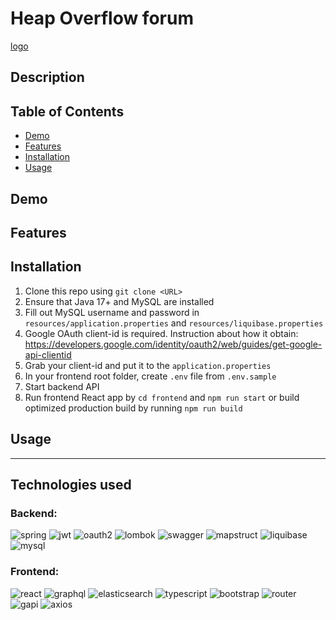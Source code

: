 # Heap Overflow forum

[logo](assets/img/logo.png)

## Description



## Table of Contents

- [Demo](#demo)
- [Features](#features)
- [Installation](#installation)
- [Usage](#usage)

## Demo



## Features



## Installation

1. Clone this repo using `git clone <URL>`
2. Ensure that Java 17+ and MySQL are installed
3. Fill out MySQL username and password in `resources/application.properties`
   and `resources/liquibase.properties`
4. Google OAuth client-id is required. Instruction about how it obtain: https://developers.google.com/identity/oauth2/web/guides/get-google-api-clientid
5. Grab your client-id and put it to the `application.properties`
6. In your frontend root folder, create `.env` file from `.env.sample`
7. Start backend API
8. Run frontend React app by `cd frontend` and `npm run start` or build optimized production build by running `npm run build`

## Usage



---

## Technologies used

### Backend:
![spring](https://img.shields.io/badge/spring-5FB832?style=for-the-badge&logo=spring&logoColor=white)
![jwt](https://img.shields.io/badge/JWT-000000?style=for-the-badge&logo=jsonwebtokens&logoColor=white)
![oauth2](https://img.shields.io/badge/OAuth2-EB5424?style=for-the-badge&logo=auth0&logoColor=white)
![lombok](https://img.shields.io/badge/Lombok-A50034?style=for-the-badge)
![swagger](https://img.shields.io/badge/Swagger-85EA2D?style=for-the-badge&logo=swagger&logoColor=white)
![mapstruct](https://img.shields.io/badge/Mapstruct-FF3E00?style=for-the-badge)
![liquibase](https://img.shields.io/badge/Liquibase-2962FF?style=for-the-badge&logo=liquibase&logoColor=white)
![mysql](https://img.shields.io/badge/mysql-4479A1?style=for-the-badge&logo=mysql&logoColor=white)


### Frontend:
![react](https://img.shields.io/badge/React-61DAFB?style=for-the-badge&logo=react&logoColor=white)
![graphql](https://img.shields.io/badge/GraphQL-7A79DF?style=for-the-badge&logo=graphql&logoColor=white)
![elasticsearch](https://img.shields.io/badge/Elasticsearch-3EBEB0?style=for-the-badge&logo=elasticsearch&logoColor=white)
![typescript](https://img.shields.io/badge/Typescript-3178C6?style=for-the-badge&logo=typescript&logoColor=white)
![bootstrap](https://img.shields.io/badge/Bootstrap-563D7C?style=for-the-badge&logo=bootstrap&logoColor=white)
![router](https://img.shields.io/badge/React%20Router-CA4245?style=for-the-badge&logo=reactrouter&logoColor=white)
![gapi](https://img.shields.io/badge/Google%20OAuth2%20API-4285F4?style=for-the-badge&logo=google&logoColor=white)
![axios](https://img.shields.io/badge/axios-5A29E4?style=for-the-badge&logo=axios&logoColor=white)
